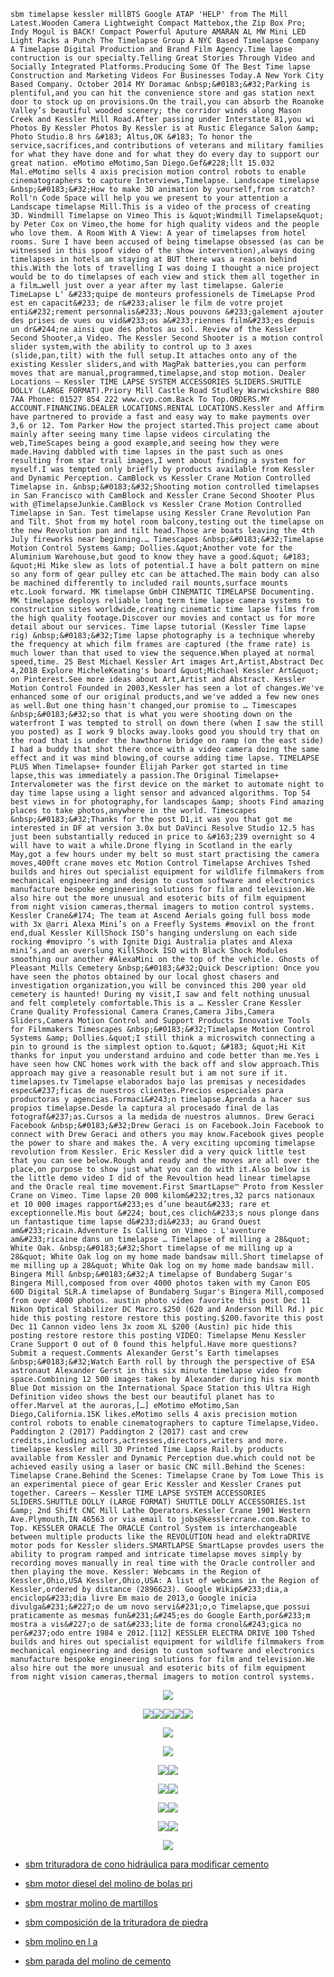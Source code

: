 
```
sbm timelapse kessler millBTS Google ATAP 'HELP' from The Mill Latest.Wooden Camera Lightweight Compact Mattebox,the Zip Box Pro; Indy Mogul is BACK! Compact Powerful Aputure AMARAN AL MW Mini LED Light Packs a Punch The Timelapse Group A NYC Based Timelapse Company A Timelapse Digital Production and Brand Film Agency.Time lapse contruction is our specialty.Telling Great Stories Through Video and Socially Integrated Platforms.Producing Some Of The Best Time lapse Construction and Marketing Videos For Businesses Today.A New York City Based Company. October 2014 MY Doramac &nbsp;&#0183;&#32;Parking is plentiful,and you can hit the convenience store and gas station next door to stock up on provisions.On the trail,you can absorb the Roanoke Valley’s beautiful wooded scenery; the corridor winds along Mason Creek and Kessler Mill Road.After passing under Interstate 81,you wi Photos By Kessler Photos By Kessler is at Rustic Elegance Salon &amp; Photo Studio.8 hrs &#183; Altus,OK &#183; To honor the service,sacrifices,and contributions of veterans and military families for what they have done and for what they do every day to support our great nation. eMotimo eMotimo,San Diego.Gef&#228;llt 15.032 Mal.eMotimo sells 4 axis precision motion control robots to enable cinematographers to capture Interviews,Timelapse. Landscape timelapse &nbsp;&#0183;&#32;How to make 3D animation by yourself,from scratch? Roll'n Code Space will help you we present to your attention a Landscape timelapse Mill.This is a video of the process of creating 3D. Windmill Timelapse on Vimeo This is &quot;Windmill Timelapse&quot; by Peter Cox on Vimeo,the home for high quality videos and the people who love them. A Room With A View: A year of timelapses from hotel rooms. Sure I have been accused of being timelapse obsessed (as can be witnessed in this spoof video of the show intervention),always doing timelapses in hotels am staying at BUT there was a reason behind this.With the lots of travelling I was doing I thought a nice project would be to do timelapses of each view and stick them all together in a film…well just over a year after my last timelapse. Galerie TimeLapse L' &#233;quipe de monteurs professionels de TimeLapse Prod est en capacit&#233; de r&#233;aliser le film de votre projet enti&#232;rement personnalis&#233;.Nous pouvons &#233;galement ajouter des prises de vues ou vid&#233;os a&#233;riennes film&#233;es depuis un dr&#244;ne ainsi que des photos au sol. Review of the Kessler Second Shooter,a Video. The Kessler Second Shooter is a motion control slider system,with the ability to control up to 3 axes (slide,pan,tilt) with the full setup.It attaches onto any of the existing Kessler sliders,and with MagPak batteries,you can perform moves that are manual,programmed,timelapse,and stop motion. Dealer Locations — Kessler TIME LAPSE SYSTEM ACCESSORIES SLIDERS.SHUTTLE DOLLY (LARGE FORMAT).Priory Mill Castle Road Studley Warwickshire B80 7AA Phone: 01527 854 222 www.cvp.com.Back To Top.ORDERS.MY ACCOUNT.FINANCING.DEALER LOCATIONS.RENTAL LOCATIONS.Kessler and Affirm have partnered to provide a fast and easy way to make payments over 3,6 or 12. Tom Parker How the project started.This project came about mainly after seeing many time lapse videos circulating the web,TimeScapes being a good example,and seeing how they were made.Having dabbled with time lapses in the past such as ones resulting from star trail images,I went about finding a system for myself.I was tempted only briefly by products available from Kessler and Dynamic Perception. CamBlock vs Kessler Crane Motion Controlled Timelapse in. &nbsp;&#0183;&#32;Shooting motion controlled timelapses in San Francisco with CamBlock and Kessler Crane Second Shooter Plus with @TimelapseJunkie.CamBlock vs Kessler Crane Motion Controlled Timelapse in San. Test timelapse using Kessler Crane Revolution Pan and Tilt. Shot from my hotel room balcony,testing out the timelapse on the new Revolution pan and tilt head.Those are boats leaving the 4th July fireworks near beginning.… Timescapes &nbsp;&#0183;&#32;Timelapse Motion Control Systems &amp; Dollies.&quot;Another vote for the Aluminium Warehouse,but good to know they have a good.&quot; &#183; &quot;Hi Mike slew as lots of potential.I have a bolt pattern on mine so any form of gear pulley etc can be attached.The main body can also be machined differently to included rail mounts,surface mounts etc.Look forward. MK timelapse GmbH CINEMATIC TIMELAPSE Documenting. MK timelapse deploys reliable long term time lapse camera systems to construction sites worldwide,creating cinematic time lapse films from the high quality footage.Discover our movies and contact us for more detail about our services. Time lapse tutorial (Kessler Time lapse rig) &nbsp;&#0183;&#32;Time lapse photography is a technique whereby the frequency at which film frames are captured (the frame rate) is much lower than that used to view the sequence.When played at normal speed,time. 25 Best Michael Kessler Art images Art,Artist,Abstract Dec 4,2018 Explore MicheleKeating's board &quot;Michael Kessler Art&quot; on Pinterest.See more ideas about Art,Artist and Abstract. Kessler Motion Control Founded in 2003,Kessler has seen a lot of changes.We've enhanced some of our original products,and we've added a few new ones as well.But one thing hasn't changed,our promise to … Timescapes &nbsp;&#0183;&#32;so that is what you were shooting down on the waterfront I was tempted to stroll on down there (when I saw the still you posted) as I work 9 blocks away.looks good you should try that on the road that is under the hawthorne bridge on ramp (on the east side) I had a buddy that shot there once with a video camera doing the same effect and it was mind blowing,of course adding time lapse. TIMELAPSE PLUS When Timelapse+ founder Elijah Parker got started in time lapse,this was immediately a passion.The Original Timelapse+ Intervalometer was the first device on the market to automate night to day time lapse using a light sensor and advanced algorithms. Top 54 best views in for photography,for landscapes &amp; shoots Find amazing places to take photos,anywhere in the world. Timescapes &nbsp;&#0183;&#32;Thanks for the post D1,it was you that got me interested in DF at version 3.0x but DaVinci Resolve Studio 12.5 has just been substantially reduced in price to &#163;239 overnight so 4 will have to wait a while.Drone flying in Scotland in the early May,got a few hours under my belt so must start practising the camera moves,400ft crane moves etc Motion Control Timelapse Archives Tshed builds and hires out specialist equipment for wildlife filmmakers from mechanical engineering and design to custom software and electronics manufacture bespoke engineering solutions for film and television.We also hire out the more unusual and esoteric bits of film equipment from night vision cameras,thermal imagers to motion control systems. Kessler Crane&#174; The team at Ascend Aerials going full boss mode with 3x @arri Alexa Mini’s on a Freefly Systems #movixl on the front end,dual Kessler KillShock ISO’s hanging underslung on each side rocking #movipro ‘s with Ignite Digi Australia plates and Alexa mini’s,and an overslung KillShock ISO with Black Shock Modules smoothing our another #AlexaMini on the top of the vehicle. Ghosts of Pleasant Mills Cemetery &nbsp;&#0183;&#32;Quick Description: Once you have seen the photos obtained by our local ghost chasers and investigation organization,you will be convinced this 200 year old cemetery is haunted! During my visit,I saw and felt nothing unusual and felt completely comfortable.This is a … Kessler Crane Kessler Crane Quality Professional Camera Cranes,Camera Jibs,Camera Sliders,Camera Motion Control and Support Products Innovative Tools for Filmmakers Timescapes &nbsp;&#0183;&#32;Timelapse Motion Control Systems &amp; Dollies.&quot;I still think a microswitch connecting a pin to ground is the simplest option to.&quot; &#183; &quot;Hi Kit thanks for input you understand arduino and code better than me.Yes i have seen how CNC homes work with the back off and slow approach.This approach may give a reasonable result but i am not sure if it. timelapses.tv Timelapse elaborados bajo las premisas y necesidades espec&#237;ficas de nuestros clientes.Precios especiales para productoras y agencias.Formaci&#243;n timelapse.Aprenda a hacer sus propios timelapse.Desde la captura al procesado final de las fotograf&#237;as.Cursos a la medida de nuestros alumnos. Drew Geraci Facebook &nbsp;&#0183;&#32;Drew Geraci is on Facebook.Join Facebook to connect with Drew Geraci and others you may know.Facebook gives people the power to share and makes the. A very exciting upcoming timelapse revolution from Kessler. Eric Kessler did a very quick little test that you can see below.Rough and ready and the moves are all over the place,on purpose to show just what you can do with it.Also below is the little demo video I did of the Revoultion head linear timelapse and the Oracle real time movement.First SmartLapse™ Proto from Kessler Crane on Vimeo. Time lapse 20 000 kilom&#232;tres,32 parcs nationaux et 10 000 images rapport&#233;es d’une beaut&#233; rare et exceptionnelle.Mis bout &#224; bout,ces clich&#233;s nous plonge dans un fantastique time lapse d&#233;di&#233; au Grand Ouest am&#233;ricain.Adventure Is Calling on Vimeo : L'aventure am&#233;ricaine dans un timelapse … Timelapse of milling a 28&quot; White Oak. &nbsp;&#0183;&#32;Short timelapse of me milling up a 28&quot; White Oak log on my home made bandsaw mill.Short timelapse of me milling up a 28&quot; White Oak log on my home made bandsaw mill. Bingera Mill &nbsp;&#0183;&#32;A timelapse of Bundaberg Sugar's Bingera Mill,composed from over 4000 photos taken with my Canon EOS 60D Digital SLR.A timelapse of Bundaberg Sugar's Bingera Mill,composed from over 4000 photos. austin photo video favorite this post Dec 11 Nikon Optical Stabilizer DC Macro.$250 (620 and Anderson Mill Rd.) pic hide this posting restore restore this posting.$200.favorite this post Dec 11 Cannon video lens 3x zoom XL $200 (Austin) pic hide this posting restore restore this posting VIDEO: Timelapse Menu Kessler Crane Support 0 out of 0 found this helpful.Have more questions? Submit a request.Comments Alexander Gerst’s Earth timelapses &nbsp;&#0183;&#32;Watch Earth roll by through the perspective of ESA astronaut Alexander Gerst in this six minute timelapse video from space.Combining 12 500 images taken by Alexander during his six month Blue Dot mission on the International Space Station this Ultra High Definition video shows the best our beautiful planet has to offer.Marvel at the auroras,[…] eMotimo eMotimo,San Diego,California.15K likes.eMotimo sells 4 axis precision motion control robots to enable cinematographers to capture Timelapse,Video. Paddington 2 (2017) Paddington 2 (2017) cast and crew credits,including actors,actresses,directors,writers and more. timelapse kessler mill 3D Printed Time Lapse Rail.by products available from Kessler and Dynamic Perception due.which could not be achieved easily using a laser or basic CNC mill.Behind the Scenes: Timelapse Crane.Behind the Scenes: Timelapse Crane by Tom Lowe This is an experimental piece of gear Eric Kessler and Kessler Cranes put together. Careers — Kessler TIME LAPSE SYSTEM ACCESSORIES SLIDERS.SHUTTLE DOLLY (LARGE FORMAT) SHUTTLE DOLLY ACCESSORIES.1st &amp; 2nd Shift CNC Mill Lathe Operators.Kessler Crane 1901 Western Ave.Plymouth,IN 46563 or via email to jobs@kesslercrane.com.Back to Top. KESSLER ORACLE The ORACLE Control System is interchangeable between multiple products like the REVOLUTION head and elektraDRIVE motor pods for Kessler sliders.SMARTLAPSE SmartLapse provdes users the ability to program ramped and intricate timelapse moves simply by recording moves manually in real time with the Oracle controller and then playing the move. Kessler: Webcams in the Region of Kessler,Ohio,USA Kessler,Ohio,USA: A list of webcams in the Region of Kessler,ordered by distance (2896623). Google Wikip&#233;dia,a enciclop&#233;dia livre Em maio de 2013,o Google inicia divulga&#231;&#227;o de um novo servi&#231;o,o Timelapse,que possui praticamente as mesmas fun&#231;&#245;es do Google Earth,por&#233;m mostra a vis&#227;o de sat&#233;lite de forma cronol&#243;gica no per&#237;odo entre 1984 e 2012.[112] KESSLER ELECTRA DRIVE 100 Tshed builds and hires out specialist equipment for wildlife filmmakers from mechanical engineering and design to custom software and electronics manufacture bespoke engineering solutions for film and television.We also hire out the more unusual and esoteric bits of film equipment from night vision cameras,thermal imagers to motion control systems. 
```

<div align="center">

<a href="https://es-crusher.shibang-china.com/github&k=sbm+timelapse+kessler+mill"><img src="https://static.shibang-china.com/es/crusher/logo.jpg"></a>

<a href="https://es-crusher.shibang-china.com/github&k=sbm+timelapse+kessler+mill"><img src="https://static.shibang-china.com/es/crusher/index.jpg"></a><a href="https://es-crusher.shibang-china.com/material.htmlgithub&k=sbm+timelapse+kessler+mill"><img src="https://static.shibang-china.com/es/crusher/material.jpg"></a><a href="https://es-crusher.shibang-china.com/application.htmlgithub&k=sbm+timelapse+kessler+mill"><img src="https://static.shibang-china.com/es/crusher/application.jpg"></a><a href="https://es-crusher.shibang-china.com/aboutus.htmlgithub&k=sbm+timelapse+kessler+mill"><img src="https://static.shibang-china.com/es/crusher/aboutus.jpg"></a><a href="https://es-crusher.shibang-china.com/contact.htmlgithub&k=sbm+timelapse+kessler+mill"><img src="https://static.shibang-china.com/es/crusher/contact.jpg"></a>

<a href="https://es-crusher.shibang-china.com/github&k=sbm+timelapse+kessler+mill"><img src="https://static.shibang-china.com/es/crusher/banner.jpg"></a>

<a href="https://swt.shibang-china.com/github&k=sbm+timelapse+kessler+mill"><img src="https://static.shibang-china.com/es/crusher/text.jpg"></a>

<a href="https://swt.shibang-china.com/github&k=sbm+timelapse+kessler+mill"><img src="https://static.shibang-china.com/es/crusher/chat.jpg"></a><a href="https://es-crusher.shibang-china.com/contact.htmlgithub&k=sbm+timelapse+kessler+mill"><img src="https://static.shibang-china.com/es/crusher/message.jpg"></a>

<a href="https://es-crusher.shibang-china.com/products/pe.htmlgithub&k=sbm+timelapse+kessler+mill"><img src="https://static.shibang-china.com/es/crusher/pe.jpg"></a><a href="https://es-crusher.shibang-china.com/products/pf.htmlgithub&k=sbm+timelapse+kessler+mill"><img src="https://static.shibang-china.com/es/crusher/pf.jpg"></a>

<a href="https://es-crusher.shibang-china.com/products/hpt.htmlgithub&k=sbm+timelapse+kessler+mill"><img src="https://static.shibang-china.com/es/crusher/hpt.jpg"></a><a href="https://es-crusher.shibang-china.com/products/vsi.htmlgithub&k=sbm+timelapse+kessler+mill"><img src="https://static.shibang-china.com/es/crusher/vsi.jpg"></a>

<a href="https://es-crusher.shibang-china.com/products/klv.htmlgithub&k=sbm+timelapse+kessler+mill"><img src="https://static.shibang-china.com/es/crusher/klv.jpg"></a><a href="https://es-crusher.shibang-china.com/products/portable.htmlgithub&k=sbm+timelapse+kessler+mill"><img src="https://static.shibang-china.com/es/crusher/portable.jpg"></a>

<a href="https://swt.shibang-china.com/github&k=sbm+timelapse+kessler+mill"><img src="https://static.shibang-china.com/es/crusher/case.jpg"></a>

</div>


* [sbm trituradora de cono hidráulica para modificar cemento](sbm%20trituradora%20de%20cono%20hidr%C3%A1ulica%20para%20modificar%20cemento.md)

* [sbm motor diesel del molino de bolas pri](sbm%20motor%20diesel%20del%20molino%20de%20bolas%20pri.md)

* [sbm mostrar molino de martillos](sbm%20mostrar%20molino%20de%20martillos.md)

* [sbm composición de la trituradora de piedra](sbm%20composici%C3%B3n%20de%20la%20trituradora%20de%20piedra.md)

* [sbm molino en l a](sbm%20molino%20en%20l%20a.md)

* [sbm parada del molino de cemento](sbm%20parada%20del%20molino%20de%20cemento.md)
